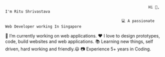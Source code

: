                                                                     Hi 🙋, I'm Ritu Shrivastava
                                                                    
                                                        💻 A passionate Web Developer working In Singapore

🔭 I’m currently working on web applications.
❤️ I love to design prototypes, code, build websites and web applications.
📚 Learning new things, self driven, hard working and friendly.😃
📷 Experience 5+ years in Coding.






